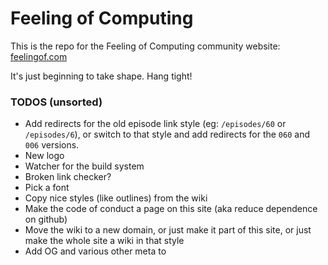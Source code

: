 # Feeling of Computing

This is the repo for the Feeling of Computing community website: [feelingof.com](https://feelingof.com)

It's just beginning to take shape. Hang tight!

### TODOS (unsorted)

* Add redirects for the old episode link style (eg: `/episodes/60` or `/episodes/6`), or switch to that style and add redirects for the `060` and `006` versions.
* New logo
* Watcher for the build system
* Broken link checker?
* Pick a font
* Copy nice styles (like outlines) from the wiki
* Make the code of conduct a page on this site (aka reduce dependence on github)
* Move the wiki to a new domain, or just make it part of this site, or just make the whole site a wiki in that style
* Add OG and various other meta to <head>